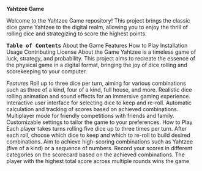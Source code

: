 **Yahtzee Game**

Welcome to the Yahtzee Game repository! This project brings the classic dice game Yahtzee to the digital realm, allowing you to enjoy the thrill of rolling dice and strategizing to score the highest points.

<kbd><b>Table of Contents</b></kbd>
About the Game
Features
How to Play
Installation
Usage
Contributing
License
About the Game
Yahtzee is a timeless game of luck, strategy, and probability. This project aims to recreate the essence of the physical game in a digital format, bringing the joy of dice rolling and scorekeeping to your computer.

*Features*
Roll up to three dice per turn, aiming for various combinations such as three of a kind, four of a kind, full house, and more.
Realistic dice rolling animation and sound effects for an immersive gaming experience.
Interactive user interface for selecting dice to keep and re-roll.
Automatic calculation and tracking of scores based on achieved combinations.
Multiplayer mode for friendly competitions with friends and family.
Customizable settings to tailor the game to your preferences.
How to Play
Each player takes turns rolling five dice up to three times per turn.
After each roll, choose which dice to keep and which to re-roll to build desired combinations.
Aim to achieve high-scoring combinations such as Yahtzee (five of a kind) or a sequence of numbers.
Record your scores in different categories on the scorecard based on the achieved combinations.
The player with the highest total score across multiple rounds wins the game

